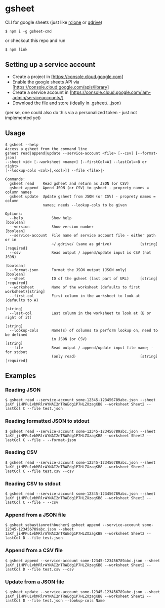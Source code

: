 # gsheet

CLI for google sheets (just like [rclone](https://rclone.org/) or [gdrive](https://github.com/prasmussen/gdrive))

```
$ npm i -g gsheet-cmd
```

or checkout this repo and run

```
$ npm link
```

## Setting up a service account

- Create a project in [https://console.cloud.google.com]
- Enable the google sheets API via [https://console.cloud.google.com/apis/library]
- Create a service account in [https://console.cloud.google.com/iam-admin/serviceaccounts/]
- Download the file and store (ideally in .gsheet/...json)

(per se, one could also do this via a personalized token - just not implemented yet)

## Usage

```
$ gsheet --help
Access a gsheet from the command line
gsheet read|append|update --service-account <file> [--csv] [--format-json]
--sheet <id> [--worksheet <name>] [--firstCol=A] --lastCol=<B or right>
[--lookup-cols <col>[,<col>]] --file <file>|-

Commands:
  gsheet read    Read gsheet and return as JSON (or CSV)
  gsheet append  Apend JSON (or CSV) to gsheet - proprety names = column names
  gsheet update  Update gsheet from JSON (or CSV) - proprety names = column
                 names; needs --lookup-cols to be given

Options:
  --help             Show help                                         [boolean]
  --version          Show version number                               [boolean]
  --service-account  File name of service account file - either path or in
                     ~/.gdrive/ (same as gdrive)             [string] [required]
  --csv              Read output / append/update input is CSV (not JSON)
                                                                       [boolean]
  --format-json      Format the JSON output (JSON only)                [boolean]
  --sheet            ID of the gsheet (last part of URL)     [string] [required]
  --worksheet        Name of the worksheet (defaults to first worksheet)[string]
  --first-col        First column in the worksheet to look at (defaults to A)
                                                                        [string]
  --last-col         Last column in the worksheet to look at (B or right of it)
                                                                        [string]
  --lookup-cols      Name(s) of columns to perform lookup on, need to be defined
                     in JSON (or CSV)                                   [string]
  --file             Read output / append/update input file name; - for stdout
                     (only read)                             [string] [required]
```

## Examples

### Reading JSON

```
$ gsheet read --service-account some-12345-123456789abc.json --sheet 1aXf_jiHPPu1vbMRlrAYNAI2nTRWEdg1P7HLZXzagKB8 --worksheet Sheet2 --lastCol C --file test.json
```

### Reading formatted JSON to stdout

```
$ gsheet read --service-account some-12345-123456789abc.json --sheet 1aXf_jiHPPu1vbMRlrAYNAI2nTRWEdg1P7HLZXzagKB8 --worksheet Sheet2 --lastCol C --file - --format-json
```

### Reading CSV

```
$ gsheet read --service-account some-12345-123456789abc.json --sheet 1aXf_jiHPPu1vbMRlrAYNAI2nTRWEdg1P7HLZXzagKB8 --worksheet Sheet2 --lastCol C --file test.csv --csv
```

### Reading CSV to stdout

```
$ gsheet read --service-account some-12345-123456789abc.json --sheet 1aXf_jiHPPu1vbMRlrAYNAI2nTRWEdg1P7HLZXzagKB8 --worksheet Sheet2 --lastCol C --file - --csv
```

### Append from a JSON file

```
$ gsheet sebastianrothbucher$ gsheet append --service-account some-12345-123456789abc.json --sheet 1aXf_jiHPPu1vbMRlrAYNAI2nTRWEdg1P7HLZXzagKB8 --worksheet Sheet2 --lastCol D --file test.json
```

### Append from a CSV file

```
$ gsheet append --service-account some-12345-123456789abc.json --sheet 1aXf_jiHPPu1vbMRlrAYNAI2nTRWEdg1P7HLZXzagKB8 --worksheet Sheet2 --lastCol D --file test.csv --csv
```

### Update from a JSON file

```
$ gsheet update --service-account some-12345-123456789abc.json --sheet 1aXf_jiHPPu1vbMRlrAYNAI2nTRWEdg1P7HLZXzagKB8 --worksheet Sheet2 --lastCol D --file test.json --lookup-cols Name
```
